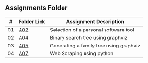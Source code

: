 ##  Assignments Folder

|   #   | Folder Link | Assignment Description |
| :---: | ----------- | ---------------------- |
|    01  |  [A02](https://github.com/swarajtwok/4883-SoftwareTools-Chirumamilla/tree/main/Assignments/A02)| Selection of a personal software tool|  
|    02  |  [A04](https://github.com/swarajtwok/4883-SoftwareTools-Chirumamilla/tree/main/Assignments/A01)| Binary search tree using graphviz    |
|    03  |  [A05](https://github.com/swarajtwok/4883-SoftwareTools-Chirumamilla/tree/main/Assignments/A05)| Generating a family tree using graphviz    |
|    04  |  [A07](https://github.com/swarajtwok/4883-SoftwareTools-Chirumamilla/tree/main/Assignments/A05)| Web Scraping using python    |
